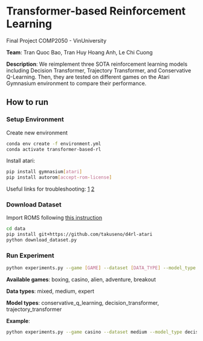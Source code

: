 # Transformer-based Reinforcement Learning

Final Project COMP2050 - VinUniversity

**Team**: Tran Quoc Bao, Tran Huy Hoang Anh, Le Chi Cuong

**Description**: We reimplement three SOTA reinforcement learning models including Decision Transformer, Trajectory Transformer, and Conservative Q-Learning. Then, they are tested on different games on the Atari Gymnasium environment to compare their performance.

## How to run

### Setup Environment

Create new environment
```bash
conda env create -f environment.yml
conda activate transformer-based-rl
```
Install atari:
```bash
pip install gymnasium[atari]
pip install autorom[accept-rom-license]
```
Useful links for troubleshooting: [1](https://stackoverflow.com/questions/63080326/could-not-find-module-atari-py-ale-interface-ale-c-dll-or-one-of-its-dependenc) 
[2](https://stackoverflow.com/questions/69442971/error-in-importing-environment-openai-gym)

### Download Dataset
Import ROMS following [this instruction](https://github.com/openai/atari-py#roms)
```bash
cd data
pip install git+https://github.com/takuseno/d4rl-atari
python download_dataset.py
```

### Run Experiment
```bash
python experiments.py --game [GAME] --dataset [DATA_TYPE] --model_type [MODEL]
```

**Available games**: boxing, casino, alien, adventure, breakout

**Data types**: mixed, medium, expert

**Model types**: conservative_q_learning, decision_transformer, trajectory_transformer

**Example**:
```bash
python experiments.py --game casino --dataset medium --model_type decision_transformer
